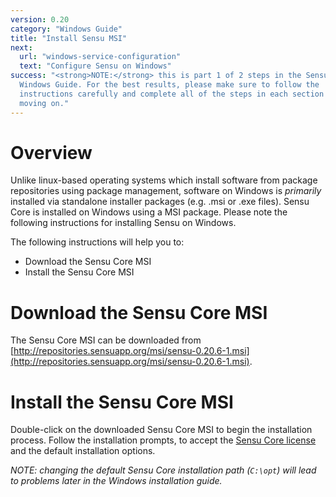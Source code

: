 ```yaml
---
version: 0.20
category: "Windows Guide"
title: "Install Sensu MSI"
next:
  url: "windows-service-configuration"
  text: "Configure Sensu on Windows"
success: "<strong>NOTE:</strong> this is part 1 of 2 steps in the Sensu
  Windows Guide. For the best results, please make sure to follow the
  instructions carefully and complete all of the steps in each section before
  moving on."
---
```


# Overview

Unlike linux-based operating systems which install software from package repositories using package management, software on Windows is _primarily_ installed via standalone installer packages (e.g. .msi or .exe files). Sensu Core is installed on Windows using a MSI package. Please note the following instructions for installing Sensu on Windows.

The following instructions will help you to:

- Download the Sensu Core MSI
- Install the Sensu Core MSI

# Download the Sensu Core MSI

The Sensu Core MSI can be downloaded from [http://repositories.sensuapp.org/msi/sensu-0.20.6-1.msi](http://repositories.sensuapp.org/msi/sensu-0.20.6-1.msi).

# Install the Sensu Core MSI

Double-click on the downloaded Sensu Core MSI to begin the installation process. Follow the installation prompts, to accept the [Sensu Core license](https://github.com/sensu/sensu/blob/master/MIT-LICENSE.txt) and the default installation options.

_NOTE: changing the default Sensu Core installation path (`C:\opt`) will lead to problems later in the Windows installation guide._
